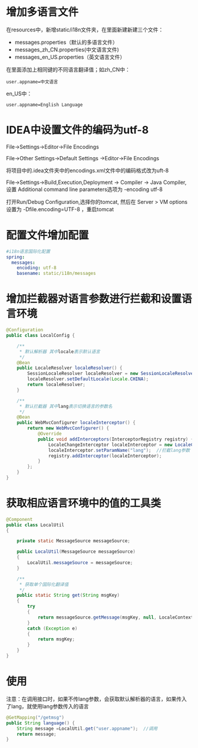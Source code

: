 # 增加多语言文件

在resources中，新增static/i18n文件夹，在里面新建新建三个文件：

- messages.properties（默认的多语言文件）
- messages_zh_CN.properties(中文语言文件)
- messages_en_US.properties（英文语言文件）

在里面添加上相同键的不同语言翻译值；如zh_CN中：
```
user.appname=中文语言
```
en_US中：
```
user.appname=English Language
```

# IDEA中设置文件的编码为utf-8

File->Settings->Editor->File Encodings

File->Other Settings->Default Settings ->Editor->File Encodings

将项目中的.idea文件夹中的encodings.xml文件中的编码格式改为uft-8

File->Settings->Build,Execution,Deployment -> Compiler -> Java Compiler, 
设置 Additional command line parameters选项为 -encoding utf-8

打开Run/Debug Configuration,选择你的tomcat, 
然后在  Server > VM options 设置为 -Dfile.encoding=UTF-8 ，重启tomcat

# 配置文件增加配置

```yml
#i18n语言国际化配置
spring:
  messages:
    encoding: utf-8
    basename: static/i18n/messages
```

# 增加拦截器对语言参数进行拦截和设置语言环境

```java
@Configuration
public class LocalConfig {

    /**
     * 默认解析器 其中locale表示默认语言
     */
    @Bean
    public LocaleResolver localeResolver() {
        SessionLocaleResolver localeResolver = new SessionLocaleResolver();
        localeResolver.setDefaultLocale(Locale.CHINA);
        return localeResolver;
    }

    /**
     * 默认拦截器 其中lang表示切换语言的参数名
     */
    @Bean
    public WebMvcConfigurer localeInterceptor() {
        return new WebMvcConfigurer() {
            @Override
            public void addInterceptors(InterceptorRegistry registry) {
                LocaleChangeInterceptor localeInterceptor = new LocaleChangeInterceptor();
                localeInterceptor.setParamName("lang");  //拦截lang参数
                registry.addInterceptor(localeInterceptor);
            }
        };
    }
}
```

# 获取相应语言环境中的值的工具类

```java
@Component
public class LocalUtil
{

    private static MessageSource messageSource;

    public LocalUtil(MessageSource messageSource)
    {
        LocalUtil.messageSource = messageSource;
    }

    /**
     * 获取单个国际化翻译值
     */
    public static String get(String msgKey)
    {
        try
        {
            return messageSource.getMessage(msgKey, null, LocaleContextHolder.getLocale());
        }
        catch (Exception e)
        {
            return msgKey;
        }
    }
}
```

# 使用

注意：在调用接口时，如果不传lang参数，会获取默认解析器的语言，如果传入了lang，就使用lang参数传入的语言

```java
@GetMapping("/getmsg")
public String language() {
    String message =LocalUtil.get("user.appname");  //调用
    return message;
}
```
